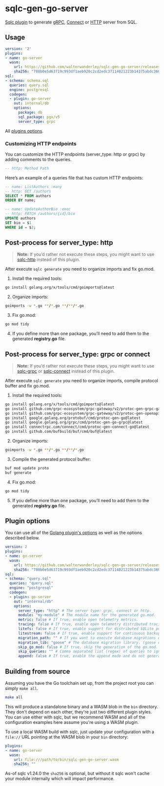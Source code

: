 # sqlc-gen-go-server

[Sqlc plugin](https://sqlc.dev) to generate [gRPC](https://grpc.io/), [Connect](https://connectrpc.com/) or [HTTP](https://pkg.go.dev/net/http) server from SQL.

## Usage

```yaml
version: '2'
plugins:
- name: go-server
  wasm:
    url: https://github.com/walterwanderley/sqlc-gen-go-server/releases/download/v0.0.8/sqlc-gen-go-server.wasm
    sha256: "788b0e5d63719c993df1aeb920c2cd2edc37114021223b14375abdc360ed6f43"
sql:
- schema: schema.sql
  queries: query.sql
  engine: postgresql
  codegen:
  - plugin: go-server
    out: internal/db
    options:
      package: db
      sql_package: pgx/v5
      server_type: grpc
```

All [plugins options](https://github.com/walterwanderley/sqlc-gen-go-server?tab=readme-ov-file#plugin-options).

### Customizing HTTP endpoints

You can customize the HTTP endpoints (server_type: http or grpc) by adding comments to the queries.

```sql
-- http: Method Path
```

Here’s an example of a queries file that has custom HTTP endpoints:
```sql
-- name: ListAuthors :many
-- http: GET /authors
SELECT * FROM authors
ORDER BY name;

-- name: UpdateAuthorBio :exec
-- http: PATCH /authors/{id}/bio
UPDATE authors
SET bio = $1
WHERE id = $2;
```

## Post-process for server_type: http

>**Note:** If you’d rather not execute these steps, you might want to use [sqlc-http](https://github.com/walterwanderley/sqlc-http) instead of this plugin.

After execute `sqlc generate` you need to organize imports and fix go.mod.

1. Install the required tools:

```sh
go install golang.org/x/tools/cmd/goimports@latest
```

2. Organize imports:

```sh
goimports -w *.go **/*.go **/**/*.go
```

3. Fix go.mod:

```sh
go mod tidy
```

4. If you define more than one package, you’ll need to add them to the generated **registry.go** file.


## Post-process for server_type: grpc or connect

>**Note:** If you’d rather not execute these steps, you might want to use [sqlc-grpc](https://github.com/walterwanderley/sqlc-grpc) or [sqlc-connect](https://github.com/walterwanderley/sqlc-connect) instead of this plugin.

After execute `sqlc generate` you need to organize imports, compile protocol buffer and fix go.mod.

1. Install the required tools:

```sh
go install golang.org/x/tools/cmd/goimports@latest
go install github.com/grpc-ecosystem/grpc-gateway/v2/protoc-gen-grpc-gateway@latest
go install github.com/grpc-ecosystem/grpc-gateway/v2/protoc-gen-openapiv2@latest
go install google.golang.org/protobuf/cmd/protoc-gen-go@latest
go install google.golang.org/grpc/cmd/protoc-gen-go-grpc@latest
go install connectrpc.com/connect/cmd/protoc-gen-connect-go@latest
go install github.com/bufbuild/buf/cmd/buf@latest
```

2. Organize imports:

```sh
goimports -w *.go **/*.go **/**/*.go
```

3. Compile the generated protocol buffer:

```sh
buf mod update proto
buf generate
```

4. Fix go.mod:

```sh
go mod tidy
```

5. If you define more than one package, you’ll need to add them to the generated **registry.go** file.

## Plugin options

You can use all of the [Golang plugin's options](https://docs.sqlc.dev/en/latest/reference/config.html#go) as well as the options described below.

```yaml
version: 2
plugins:
- name: go-server
  wasm:
    url: https://github.com/walterwanderley/sqlc-gen-go-server/releases/download/v0.0.8/sqlc-gen-go-server.wasm
    sha256: "788b0e5d63719c993df1aeb920c2cd2edc37114021223b14375abdc360ed6f43"
sql:
- schema: "query.sql"
  queries: "query.sql"
  engine: "postgresql"
  codegen:
  - plugin: go-server
    out: "internal/db"
    options:
      server_type: "http" # The server type: grpc, connect or http.      
      module: "my-module" # The module name for the generated go.mod.
      metric: false # If true, enable open telemetry metrics.
      tracing: false # If true, enable open telemetry distributed tracing.
      litefs: false # If true, enable support for distributed SQLite powered by embedded LiteFS.
      litestream: false # If true, enable support for continuous backup sqlite to S3 powered by embeded Litestream.
      migration_path: "" # If you want to execute database migrations on startup.
      migration_lib: "goose" # The database migration library. (goose or migrate)
      skip_go_mod: false # If true, skip the generation of the go.mod.
      skip_queries: "" # Comma separated list (regex) of queries to ignore
      append: false # If true, enable the append mode and do not generate the editable files.
```

## Building from source

Assuming you have the Go toolchain set up, from the project root you can simply `make all`.

```sh
make all
```

This will produce a standalone binary and a WASM blob in the `bin` directory.
They don't depend on each other, they're just two different plugin styles. You can
use either with sqlc, but we recommend WASM and all of the configuration examples
here assume you're using a WASM plugin.

To use a local WASM build with sqlc, just update your configuration with a `file://`
URL pointing at the WASM blob in your `bin` directory:

```yaml
plugins:
- name: go-server
  wasm:
    url: file:///path/to/bin/sqlc-gen-go-server.wasm
    sha256: ""
```

As-of sqlc v1.24.0 the `sha256` is optional, but without it sqlc won't cache your
module internally which will impact performance.